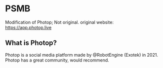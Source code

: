 # PSMB
Modification of Photop; Not original. original website: https://app.photop.live
## What is Photop?
Photop is a social media platform made by @RobotEngine (Exotek) in 2021. Photop has a great community, would recommend.
